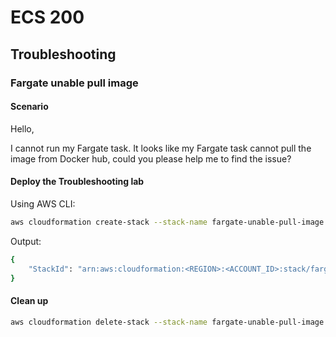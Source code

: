 ECS 200
===

## Troubleshooting

### Fargate unable pull image

#### Scenario

Hello,

I cannot run my Fargate task. It looks like my Fargate task cannot
pull the image from Docker hub, could you please help me to find the issue?

#### Deploy the Troubleshooting lab

Using AWS CLI:

```bash
aws cloudformation create-stack --stack-name fargate-unable-pull-image --template-body file://$PWD/fargate-unable-pull-image.yml --parameters file://$PWD/fargate-unable-pull-image-params.json --region <REGION> --capabilities CAPABILITY_NAMED_IAM

```

Output:

```bash
{
    "StackId": "arn:aws:cloudformation:<REGION>:<ACCOUNT_ID>:stack/fargate-unable-pull-image/XXXXXXXXX-XXXX-XXXX-XXXX-XXXXXXXXXXXX"
}
```

#### Clean up

```bash
aws cloudformation delete-stack --stack-name fargate-unable-pull-image --region <REGION>
```
